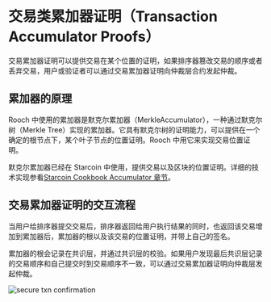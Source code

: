 # 交易类累加器证明（Transaction Accumulator Proofs）

交易累加器证明可以提供交易在某个位置的证明，如果排序器篡改交易的顺序或者丢弃交易，用户或验证者可以通过交易累加器证明向仲裁层合约发起仲裁。

## 累加器的原理

Rooch 中使用的累加器是默克尔累加器（MerkleAccumulator），一种通过默克尔树（Merkle Tree）实现的累加器。它具有默克尔树的证明能力，可以提供在一个确定的根节点下，某个叶子节点的位置证明。Rooch 中用它来实现交易位置证明。

默克尔累加器已经在 Starcoin 中使用，提供交易以及区块的位置证明。详细的技术实现参看[Starcoin Cookbook Accumulator 章节](https://cookbook.starcoin.org/zh/docs/concepts/accumulator/)。

## 交易累加器证明的交互流程

当用户给排序器提交交易后，排序器返回给用户执行结果的同时，也返回该交易增加到累加器后，累加器的根以及该交易的位置证明，并带上自己的签名。

累加器的根会记录在共识层，并通过共识层的校验。如果用户发现最后共识层记录的交易顺序和自己提交时到交易顺序不一致，可以通过交易累加器证明向仲裁层发起仲裁。



![secure txn confirmation](/diagram/rooch-secure-txn-confirmation.svg)